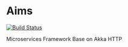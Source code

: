 Aims
====
[![Build Status](https://travis-ci.org/aiyanbo/aims.svg?branch=master)](https://travis-ci.org/aiyanbo/aims)

Microservices Framework Base on Akka HTTP
